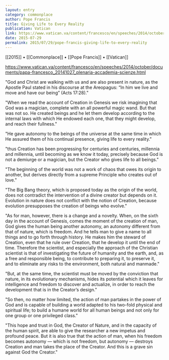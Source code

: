 ```yaml
---
layout: entry
category: commonplace
author: Pope Francis
title: Giving Life to Every Reality
publication: Vatican
link: https://www.vatican.va/content/francesco/en/speeches/2014/october/documents/papa-francesco_20141027_plenaria-accademia-scienze.html
date: 2015-07-29
permalink: 2015/07/29/pope-francis-giving-life-to-every-reality
---
```


[[2015]] • [[Commonplace]] • [[Pope Francis]] • [[Vatican]] 

https://www.vatican.va/content/francesco/en/speeches/2014/october/documents/papa-francesco_20141027_plenaria-accademia-scienze.html

"God and Christ are walking with us and are also present in nature, as the Apostle Paul stated in his discourse at the Areopagus: “In him we live and move and have our being” (Acts 17:28)."
 
"When we read the account of Creation in Genesis we risk imagining that God was a magician, complete with an all powerful magic wand. But that was not so. He created beings and he let them develop according to the internal laws with which He endowed each one, that they might develop, and reach their fullness."

"He gave autonomy to the beings of the universe at the same time in which He assured them of his continual presence, giving life to every reality."

"thus Creation has been progressing for centuries and centuries, millennia and millennia, until becoming as we know it today, precisely because God is not a demiurge or a magician, but the Creator who gives life to all beings."

"The beginning of the world was not a work of chaos that owes its origin to another, but derives directly from a supreme Principle who creates out of love."
 
"The Big Bang theory, which is proposed today as the origin of the world, does not contradict the intervention of a divine creator but depends on it. Evolution in nature does not conflict with the notion of Creation, because evolution presupposes the creation of beings who evolve."

"As for man, however, there is a change and a novelty. When, on the sixth day in the account of Genesis, comes the moment of the creation of man, God gives the human being another autonomy, an autonomy different from that of nature, which is freedom. And he tells man to give a name to all things and to go forth through history. He makes him the steward of Creation, even that he rule over Creation, that he develop it until the end of time. Therefore the scientist, and especially the approach of the Christian scientist is that of investigating the future of humanity and the earth, and, as a free and responsible being, to contribute to preparing it, to preserve it, and to eliminate any risks to the environment, both natural and manmade."

"But, at the same time, the scientist must be moved by the conviction that nature, in its evolutionary mechanisms, hides its potential which it leaves for intelligence and freedom to discover and actualize, in order to reach the development that is in the Creator’s design."
 
"So then, no matter how limited, the action of man partakes in the power of God and is capable of building a world adapted to his two-fold physical and spiritual life; to build a humane world for all human beings and not only for one group or one privileged class."

"This hope and trust in God, the Creator of Nature, and in the capacity of the human spirit, are able to give the researcher a new impetus and profound peace. But it is also true that the action of man, when his freedom becomes autonomy — which is not freedom, but autonomy — destroys Creation and man takes the place of the Creator. And this is a grave sin against God the Creator."
